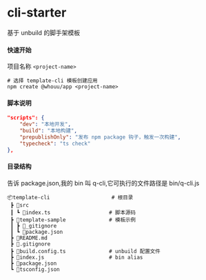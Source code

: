 # cli-starter

基于 unbuild 的脚手架模板

#### 快速开始

项目名称 `<project-name>` 

```shell
# 选择 template-cli 模板创建应用
npm create @whouu/app <project-name>
```

#### 脚本说明

```json
"scripts": {
	"dev": "本地开发",
	"build": "本地构建",
	"prepublishOnly": "发布 npm package 钩子，触发一次构建",
	"typecheck": "ts check"
},
```

#### 目录结构

告诉 package.json,我的 bin 叫 q-cli,它可执行的文件路径是 bin/q-cli.js

```shell
📦template-cli                    # 根目录
 ┣ 📂src
 ┃ ┗ 📜index.ts                   # 脚本源码
 ┣ 📂template-sample              # 模板示例
 ┃ ┣ 📜_gitignore
 ┃ ┗ 📜package.json
 ┣ 📜README.md
 ┣ 📜.gitignore
 ┣ 📜build.config.ts              # unbuild 配置文件
 ┣ 📜index.js                     # bin alias
 ┣ 📜package.json
 ┗ 📜tsconfig.json
```
